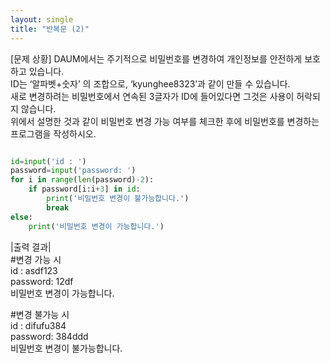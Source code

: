 ```yaml
---
layout: single
title: "반복문 (2)"
---
```


[문제 상황]
DAUM에서는 주기적으로 비밀번호를 변경하여 개인정보를 안전하게 보호하고 있습니다.  
ID는 ‘알파벳+숫자’ 의 조합으로, ‘kyunghee8323’과 같이 만들 수 있습니다.  
새로 변경하려는 비밀번호에서 연속된 3글자가 ID에 들어있다면 그것은 사용이 허락되지 않습니다.  
위에서 설명한 것과 같이 비밀번호 변경 가능 여부를 체크한 후에 비밀번호를 변경하는 프로그램을 작성하시오.  


~~~ python

id=input('id : ')
password=input('password: ')
for i in range(len(password)-2):
    if password[i:i+3] in id:
        print('비밀번호 변경이 불가능합니다.')
        break
else:
    print('비밀번호 변경이 가능합니다.')

~~~
|출력 결과|  
#변경 가능 시  
id : asdf123  
password: 12df  
비밀번호 변경이 가능합니다.  

#변경 불가능 시  
id : difufu384  
password: 384ddd  
비밀번호 변경이 불가능합니다.  
